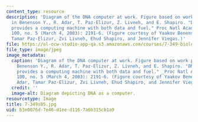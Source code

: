 ```yaml
---
content_type: resource
description: 'Diagram of the DNA computer at work. Figure based on work published
  in Benenson Y., R. Adar, T. Paz-Elizur, Z. Livneh, and E. Shapiro. "DNA molecule
  provides a computing machine with both data and fuel." Proc Natl Acad Sci U.S.A.
  100, no. 5 (March 4, 2003): 2191-6. (Figure courtesy of Yaakov Benenson, Rivka Adar,
  Tamar Paz-Elizur, Zvi Livneh, Ehud Shapiro, and Jennifer Viegas.)'
file: https://ol-ocw-studio-app-qa.s3.amazonaws.com/courses/7-349-biological-computing-at-the-crossroads-of-engineering-and-science-spring-2005/b3e0076d7e46d1eed1167a6b315cb1a9_7-349s05.jpg
file_type: image/jpeg
image_metadata:
  caption: 'Diagram of the DNA computer at work. Figure based on work published in
    Benenson Y., R. Adar, T. Paz-Elizur, Z. Livneh, and E. Shapiro. "DNA molecule
    provides a computing machine with both data and fuel." _Proc Natl Acad Sci U.S.A_.
    100, no. 5 (March 4, 2003): 2191-6. (Figure courtesy of Yaakov Benenson, Rivka
    Adar, Tamar Paz-Elizur, Zvi Livneh, Ehud Shapiro, and Jennifer Viegas.)'
  credit: ''
  image-alt: Diagram depicting DNA as a computer.
resourcetype: Image
title: 7-349s05.jpg
uid: b3e0076d-7e46-d1ee-d116-7a6b315cb1a9
---
```


